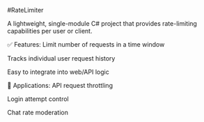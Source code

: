 #RateLimiter

A lightweight, single-module C# project that provides rate-limiting capabilities per user or client.

✅ Features:
Limit number of requests in a time window

Tracks individual user request history

Easy to integrate into web/API logic

📌 Applications:
API request throttling

Login attempt control

Chat rate moderation
